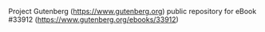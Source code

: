 Project Gutenberg (https://www.gutenberg.org) public repository for eBook #33912 (https://www.gutenberg.org/ebooks/33912)
